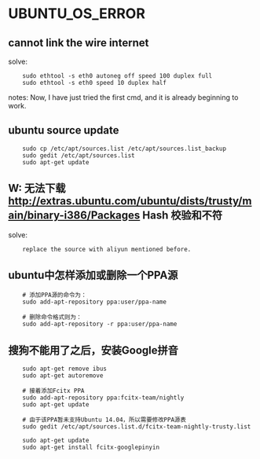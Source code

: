 # UBUNTU_OS_ERROR
## cannot link the wire internet
solve:<br/>

		sudo ethtool -s eth0 autoneg off speed 100 duplex full
		sudo ethtool -s eth0 speed 10 duplex half

notes:
Now, I have just tried the first cmd, and it is already beginning to work.

## ubuntu source update

		sudo cp /etc/apt/sources.list /etc/apt/sources.list_backup
		sudo gedit /etc/apt/sources.list
		sudo apt-get update

## W: 无法下载 http://extras.ubuntu.com/ubuntu/dists/trusty/main/binary-i386/Packages  Hash 校验和不符
solve:

		replace the source with aliyun mentioned before.

## ubuntu中怎样添加或删除一个PPA源
		# 添加PPA源的命令为：
		sudo add-apt-repository ppa:user/ppa-name
		
		# 删除命令格式则为： 
		sudo add-apt-repository -r ppa:user/ppa-name 


## 搜狗不能用了之后，安装Google拼音
		sudo apt-get remove ibus
		sudo apt-get autoremove
		
		# 接着添加Fcitx PPA
		sudo add-apt-repository ppa:fcitx-team/nightly
		sudo apt-get update
		
		# 由于该PPA暂未支持Ubuntu 14.04，所以需要修改PPA源表
		sudo gedit /etc/apt/sources.list.d/fcitx-team-nightly-trusty.list
		
		sudo apt-get update
		sudo apt-get install fcitx-googlepinyin
		
		